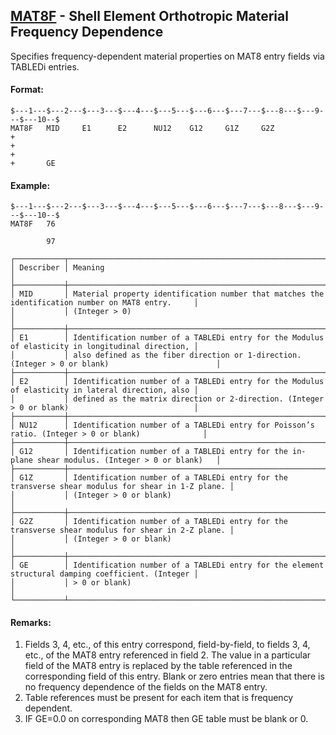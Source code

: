 ## [MAT8F](https://help.hexagonmi.com/bundle/MSC_Nastran_2022.4/page/Nastran_Combined_Book/qrg/bulkmno/TOC.MAT8F.xhtml) - Shell Element Orthotropic Material Frequency Dependence

Specifies frequency-dependent material properties on MAT8 entry fields via TABLEDi entries.

#### Format:

```nastran
$---1---$---2---$---3---$---4---$---5---$---6---$---7---$---8---$---9---$---10--$
MAT8F   MID     E1      E2      NU12    G12     G1Z     G2Z             +       
+                                                                       +       
+       GE                                                                      
```

#### Example:

```nastran
$---1---$---2---$---3---$---4---$---5---$---6---$---7---$---8---$---9---$---10--$
MAT8F   76                                                                      
                                                                                
        97                                                                      
```

```text
┌───────────┬───────────────────────────────────────────────────────────────────────────────────────────────────┐
│ Describer │ Meaning                                                                                           │
├───────────┼───────────────────────────────────────────────────────────────────────────────────────────────────┤
│ MID       │ Material property identification number that matches the identification number on MAT8 entry.     │
│           │ (Integer > 0)                                                                                     │
├───────────┼───────────────────────────────────────────────────────────────────────────────────────────────────┤
│ E1        │ Identification number of a TABLEDi entry for the Modulus of elasticity in longitudinal direction, │
│           │ also defined as the fiber direction or 1-direction. (Integer > 0 or blank)                        │
├───────────┼───────────────────────────────────────────────────────────────────────────────────────────────────┤
│ E2        │ Identification number of a TABLEDi entry for the Modulus of elasticity in lateral direction, also │
│           │ defined as the matrix direction or 2-direction. (Integer > 0 or blank)                            │
├───────────┼───────────────────────────────────────────────────────────────────────────────────────────────────┤
│ NU12      │ Identification number of a TABLEDi entry for Poisson’s ratio. (Integer > 0 or blank)              │
├───────────┼───────────────────────────────────────────────────────────────────────────────────────────────────┤
│ G12       │ Identification number of a TABLEDi entry for the in-plane shear modulus. (Integer > 0 or blank)   │
├───────────┼───────────────────────────────────────────────────────────────────────────────────────────────────┤
│ G1Z       │ Identification number of a TABLEDi entry for the transverse shear modulus for shear in 1-Z plane. │
│           │ (Integer > 0 or blank)                                                                            │
├───────────┼───────────────────────────────────────────────────────────────────────────────────────────────────┤
│ G2Z       │ Identification number of a TABLEDi entry for the transverse shear modulus for shear in 2-Z plane. │
│           │ (Integer > 0 or blank)                                                                            │
├───────────┼───────────────────────────────────────────────────────────────────────────────────────────────────┤
│ GE        │ Identification number of a TABLEDi entry for the element structural damping coefficient. (Integer │
│           │ > 0 or blank)                                                                                     │
└───────────┴───────────────────────────────────────────────────────────────────────────────────────────────────┘
```

#### Remarks:

1. Fields 3, 4, etc., of this entry correspond, field-by-field, to fields 3, 4, etc., of the MAT8 entry referenced in field 2. The value in a particular field of the MAT8 entry is replaced by the table referenced in the corresponding field of this entry. Blank or zero entries mean that there is no frequency dependence of the fields on the MAT8 entry.
2. Table references must be present for each item that is frequency dependent.
3. IF GE=0.0 on corresponding MAT8 then GE table must be blank or 0.
